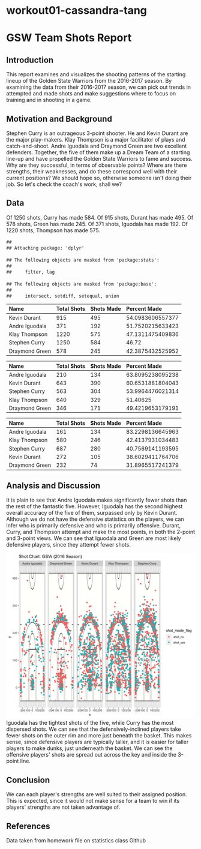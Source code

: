 workout01-cassandra-tang
================

GSW Team Shots Report
=====================

Introduction
------------

This report examines and visualizes the shooting patterns of the starting lineup of the Golden State Warriors from the 2016-2017 season. By examining the data from their 2016-2017 season, we can pick out trends in attempted and made shots and make suggestions where to focus on training and in shooting in a game.

Motivation and Background
-------------------------

Stephen Curry is an outrageous 3-point shooter. He and Kevin Durant are the major play-makers. Klay Thompson is a major facilitator of plays and catch-and-shoot. Andre Iguodala and Draymond Green are two excellent defenders. Together, the five of them make up a Dream Team of a starting line-up and have propelled the Golden State Warriors to fame and success. Why are they successful, in terms of observable points? Where are there strengths, their weaknesses, and do these correspond well with their current positions? We should hope so, otherwise someone isn't doing their job. So let's check the coach's work, shall we?

Data
----

Of 1250 shots, Curry has made 584. Of 915 shots, Durant has made 495. Of 578 shots, Green has made 245. Of 371 shots, Iguodala has made 192. Of 1220 shots, Thompson has made 575.

    ## 
    ## Attaching package: 'dplyr'

    ## The following objects are masked from 'package:stats':
    ## 
    ##     filter, lag

    ## The following objects are masked from 'package:base':
    ## 
    ##     intersect, setdiff, setequal, union

| Name           | Total Shots | Shots Made | Percent Made     |
|:---------------|:------------|:-----------|:-----------------|
| Kevin Durant   | 915         | 495        | 54.0983606557377 |
| Andre Iguodala | 371         | 192        | 51.7520215633423 |
| Klay Thompson  | 1220        | 575        | 47.1311475409836 |
| Stephen Curry  | 1250        | 584        | 46.72            |
| Draymond Green | 578         | 245        | 42.3875432525952 |

| Name           | Total Shots | Shots Made | Percent Made     |
|:---------------|:------------|:-----------|:-----------------|
| Andre Iguodala | 210         | 134        | 63.8095238095238 |
| Kevin Durant   | 643         | 390        | 60.6531881804043 |
| Stephen Curry  | 563         | 304        | 53.9964476021314 |
| Klay Thompson  | 640         | 329        | 51.40625         |
| Draymond Green | 346         | 171        | 49.4219653179191 |

| Name           | Total Shots | Shots Made | Percent Made     |
|:---------------|:------------|:-----------|:-----------------|
| Andre Iguodala | 161         | 134        | 83.2298136645963 |
| Klay Thompson  | 580         | 246        | 42.4137931034483 |
| Stephen Curry  | 687         | 280        | 40.7569141193595 |
| Kevin Durant   | 272         | 105        | 38.6029411764706 |
| Draymond Green | 232         | 74         | 31.8965517241379 |

Analysis and Discussion
-----------------------

It is plain to see that Andre Iguodala makes significantly fewer shots than the rest of the fantastic five. However, Iguodala has the second highest overall accuracy of the five of them, surpassed only by Kevin Durant. Although we do not have the defensive statistics on the players, we can infer who is primarily defensive and who is primarily offensive. Durant, Curry, and Thompson attempt and make the most points, in both the 2-point and 3-point views. We can see that Iguodala and Green are most likely defensive players, since they attempt fewer shots.

![](../images/gsw-shot-charts.png) Iguodala has the tightest shots of the five, while Curry has the most dispersed shots. We can see that the defensively-inclined players take fewer shots on the outer rim and more just beneath the basket. This makes sense, since defensive players are typically taller, and it is easier for taller players to make dunks, just underneath the basket. We can see the offensive players' shots are spread out across the key and inside the 3-point line.

Conclusion
----------

We can each player's strengths are well suited to their assigned position. This is expected, since it would not make sense for a team to win if its players' strengths are not taken advantage of.

References
----------

Data taken from homework file on statistics class Github
